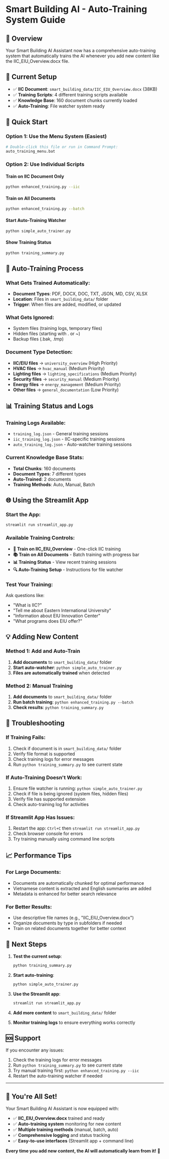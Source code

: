 # Smart Building AI - Auto-Training System Guide

## 🎯 Overview
Your Smart Building AI Assistant now has a comprehensive auto-training system that automatically trains the AI whenever you add new content like the IIC_EIU_Overview.docx file.

## 📁 Current Setup
- ✅ **IIC Document**: `smart_building_data/IIC_EIU_Overview.docx` (38KB)
- ✅ **Training Scripts**: 4 different training scripts available
- ✅ **Knowledge Base**: 160 document chunks currently loaded
- ✅ **Auto-Training**: File watcher system ready

## 🚀 Quick Start

### Option 1: Use the Menu System (Easiest)
```bash
# Double-click this file or run in Command Prompt:
auto_training_menu.bat
```

### Option 2: Use Individual Scripts

#### Train on IIC Document Only
```bash
python enhanced_training.py --iic
```

#### Train on All Documents
```bash
python enhanced_training.py --batch
```

#### Start Auto-Training Watcher
```bash
python simple_auto_trainer.py
```

#### Show Training Status
```bash
python training_summary.py
```

## 🔄 Auto-Training Process

### What Gets Trained Automatically:
- **Document Types**: PDF, DOCX, DOC, TXT, JSON, MD, CSV, XLSX
- **Location**: Files in `smart_building_data/` folder
- **Trigger**: When files are added, modified, or updated

### What Gets Ignored:
- System files (training logs, temporary files)
- Hidden files (starting with . or ~)
- Backup files (.bak, .tmp)

### Document Type Detection:
- **IIC/EIU files** → `university_overview` (High Priority)
- **HVAC files** → `hvac_manual` (Medium Priority)
- **Lighting files** → `lighting_specifications` (Medium Priority)
- **Security files** → `security_manual` (Medium Priority)
- **Energy files** → `energy_management` (Medium Priority)
- **Other files** → `general_documentation` (Low Priority)

## 📊 Training Status and Logs

### Training Logs Available:
- `training_log.json` - General training sessions
- `iic_training_log.json` - IIC-specific training sessions
- `auto_training_log.json` - Auto-watcher training sessions

### Current Knowledge Base Stats:
- **Total Chunks**: 160 documents
- **Document Types**: 7 different types
- **Auto-Trained**: 2 documents
- **Training Methods**: Auto, Manual, Batch

## 🌐 Using the Streamlit App

### Start the App:
```bash
streamlit run streamlit_app.py
```

### Available Training Controls:
- **🎯 Train on IIC_EIU_Overview** - One-click IIC training
- **📚 Train on All Documents** - Batch training with progress bar
- **📊 Training Status** - View recent training sessions
- **🔍 Auto-Training Setup** - Instructions for file watcher

### Test Your Training:
Ask questions like:
- "What is IIC?"
- "Tell me about Eastern International University"
- "Information about EIU Innovation Center"
- "What programs does EIU offer?"

## 💡 Adding New Content

### Method 1: Add and Auto-Train
1. **Add documents** to `smart_building_data/` folder
2. **Start auto-watcher**: `python simple_auto_trainer.py`
3. **Files are automatically trained** when detected

### Method 2: Manual Training
1. **Add documents** to `smart_building_data/` folder
2. **Run batch training**: `python enhanced_training.py --batch`
3. **Check results**: `python training_summary.py`

## 🔧 Troubleshooting

### If Training Fails:
1. Check if document is in `smart_building_data/` folder
2. Verify file format is supported
3. Check training logs for error messages
4. Run `python training_summary.py` to see current state

### If Auto-Training Doesn't Work:
1. Ensure file watcher is running: `python simple_auto_trainer.py`
2. Check if file is being ignored (system files, hidden files)
3. Verify file has supported extension
4. Check auto-training log for activities

### If Streamlit App Has Issues:
1. Restart the app: `Ctrl+C` then `streamlit run streamlit_app.py`
2. Check browser console for errors
3. Try training manually using command line scripts

## 📈 Performance Tips

### For Large Documents:
- Documents are automatically chunked for optimal performance
- Vietnamese content is extracted and English summaries are added
- Metadata is enhanced for better search relevance

### For Better Results:
- Use descriptive file names (e.g., "IIC_EIU_Overview.docx")
- Organize documents by type in subfolders if needed
- Train on related documents together for better context

## 🎯 Next Steps

1. **Test the current setup**:
   ```bash
   python training_summary.py
   ```

2. **Start auto-training**:
   ```bash
   python simple_auto_trainer.py
   ```

3. **Use the Streamlit app**:
   ```bash
   streamlit run streamlit_app.py
   ```

4. **Add more content** to `smart_building_data/` folder

5. **Monitor training logs** to ensure everything works correctly

## 🆘 Support

If you encounter any issues:
1. Check the training logs for error messages
2. Run `python training_summary.py` to see current state
3. Try manual training first: `python enhanced_training.py --iic`
4. Restart the auto-training watcher if needed

---

## 🎉 You're All Set!

Your Smart Building AI Assistant is now equipped with:
- ✅ **IIC_EIU_Overview.docx** trained and ready
- ✅ **Auto-training system** monitoring for new content
- ✅ **Multiple training methods** (manual, batch, auto)
- ✅ **Comprehensive logging** and status tracking
- ✅ **Easy-to-use interfaces** (Streamlit app + command line)

**Every time you add new content, the AI will automatically learn from it!** 🚀
